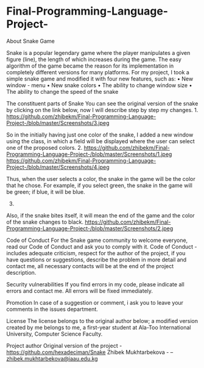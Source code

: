 # Final-Programming-Language-Project-
About Snake Game

Snake is a popular legendary game where the player manipulates a given figure (line), the length of which increases during the game. The easy algorithm of the game became the reason for its implementation in completely different versions for many platforms.
For my project, I took a simple snake game and modified it with four new features, such as:
•	New window - menu
•	New snake colors
•	The ability to change window size
•	The ability to change the speed of the snake

The constituent parts of Snake
You can see the original version of the snake by clicking on the link below, now I will describe step by step my changes.
1.	
https://github.com/zhibekm/Final-Programming-Language-Project-/blob/master/Screenshots/3.jpeg

So in the initially having just one color of the snake, I added a new window using the class, in which a field will be displayed where the user can select one of the proposed colors.
2.
https://github.com/zhibekm/Final-Programming-Language-Project-/blob/master/Screenshots/1.jpeg
https://github.com/zhibekm/Final-Programming-Language-Project-/blob/master/Screenshots/4.jpeg

Thus, when the user selects a color, the snake in the game will be the color that he chose. For example, if you select green, the snake in the game will be green; if blue, it will be blue.

3.
Also, if the snake bites itself, it will mean the end of the game and the color of the snake changes to black.
https://github.com/zhibekm/Final-Programming-Language-Project-/blob/master/Screenshots/2.jpeg

Code of Conduct
For the Snake game community to welcome everyone, read our Code of Conduct and ask you to comply with it.
Code of Conduct - includes adequate criticism, respect for the author of the project, if you have questions or suggestions, describe the problem in more detail and contact me, all necessary contacts will be at the end of the project description.

Security vulnerabilities
If you find errors in my code, please indicate all errors and contact me. All errors will be fixed immediately.

Promotion
In case of a suggestion or comment, i ask you to leave your comments in the issues department.

License
The license belongs to the original author below; a modified version created by me belongs to me, a first-year student at Ala-Too International University, Computer Science Faculty. 

Project author
Original version of the project - https://github.com/hexadeciman/Snake
Zhibek Mukhtarbekova - – zhibek.mukhtarbekova@iaau.edu.kg

